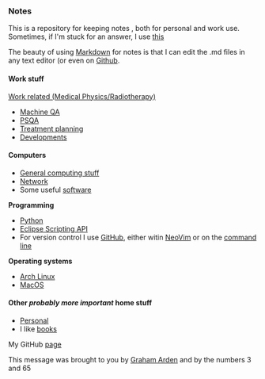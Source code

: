### Notes

This is a repository for keeping notes , both for personal and work use.  Sometimes, if I'm stuck for an answer, I use [this](https://chat.openai.com)

The beauty of using [Markdown](https://github.com/adam-p/markdown-here/wiki/Markdown-Cheatsheet) for notes is that I can edit the .md files in any text editor (or even on [Github](https://github.com/GrahamArden).

#### Work stuff

[Work related (Medical Physics/Radiotherapy)](./work/README.md)

- [Machine QA](./work/Machine%20QA.md)
- [PSQA](./work/psqa/README.md)
- [Treatment planning](./work/treatment_planning/README.md)
- [Developments](./work/Developments.md)
  
#### Computers

- [General computing stuff](./computing/README.md)
- [Network](./computing/network.md)
- Some useful [software](./computing/software.md) 

__Programming__

- [Python](./python/README.md)
- [Eclipse Scripting API](./esapi/README.md)
- For version control I use [GitHub](https://github.com/GrahamArden), either witin [NeoVim](https://neovim.io/) or on the [command line](https://docs.github.com/en/github-cli/github-cli/about-github-cli)

__Operating systems__

- [Arch Linux](./arch_linux/README.md)
- [MacOS](./macos/README.md)

#### Other _probably more important_ home stuff

- [Personal](./personal/README.md)
- I like [books](./books/README.md)

My GitHub [page](https://github.com/GrahamArden)

This message was brought to you by [Graham Arden](<mailto:graham.arden@trigfa.org.uk>) and by the numbers 3 and 65
